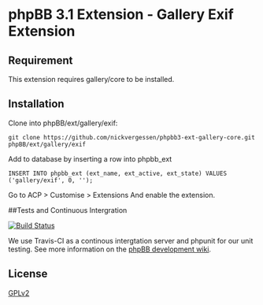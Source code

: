 # phpBB 3.1 Extension - Gallery Exif Extension

## Requirement

This extension requires gallery/core to be installed.

## Installation

Clone into phpBB/ext/gallery/exif:

    git clone https://github.com/nickvergessen/phpbb3-ext-gallery-core.git phpBB/ext/gallery/exif

Add to database by inserting a row into phpbb_ext

    INSERT INTO phpbb_ext (ext_name, ext_active, ext_state) VALUES ('gallery/exif', 0, '');

Go to ACP > Customise > Extensions
And enable the extension.

##Tests and Continuous Intergration

[![Build Status](https://travis-ci.org/nickvergessen/phpbb3-ext-gallery-exif.png?branch=master)](https://travis-ci.org/nickvergessen/phpbb3-ext-gallery-exif)

We use Travis-CI as a continous intergtation server and phpunit for our unit testing. See more information on the [phpBB development wiki](https://wiki.phpbb.com/Unit_Tests).

## License

[GPLv2](license.txt)
